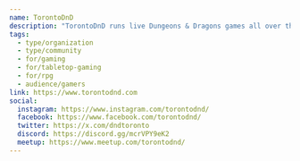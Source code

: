 ```yaml
---
name: TorontoDnD
description: "TorontoDnD runs live Dungeons & Dragons games all over the city for players of all experience levels. The community hosts public events at venues across Toronto, offers private home sessions with professional Game Masters, and maintains an active Discord server. Whether you're new to the game or a seasoned player, TorontoDnD provides an inclusive, friendly, and judgement-free environment to play D&D 5e."
tags:
  - type/organization
  - type/community
  - for/gaming
  - for/tabletop-gaming
  - for/rpg
  - audience/gamers
link: https://www.torontodnd.com
social:
  instagram: https://www.instagram.com/torontodnd/
  facebook: https://www.facebook.com/torontodnd/
  twitter: https://x.com/dndtoronto
  discord: https://discord.gg/mcrVPY9eK2
  meetup: https://www.meetup.com/torontodnd/
---
```

